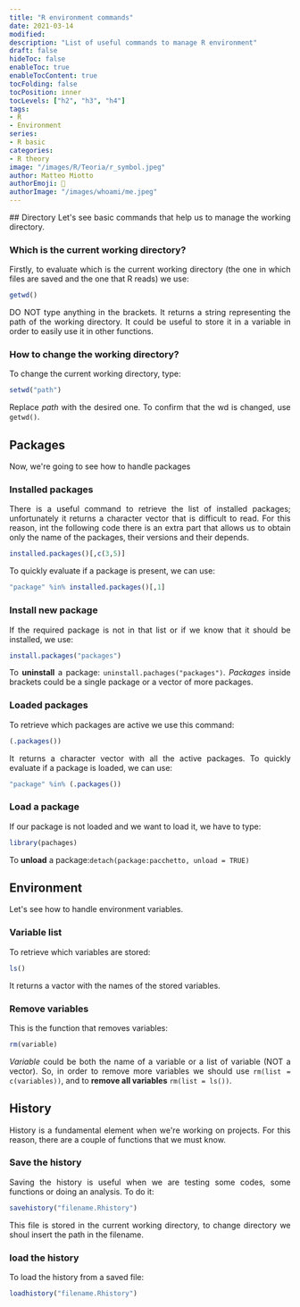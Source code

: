 ```yaml
---
title: "R environment commands"
date: 2021-03-14
modified: 
description: "List of useful commands to manage R environment"
draft: false
hideToc: false
enableToc: true
enableTocContent: true
tocFolding: false
tocPosition: inner
tocLevels: ["h2", "h3", "h4"]
tags:
- R
- Environment
series:
- R basic
categories:
- R theory
image: "/images/R/Teoria/r_symbol.jpeg"
author: Matteo Miotto
authorEmoji: 🤖
authorImage: "/images/whoami/me.jpeg"
---
```

<div style="text-align: justify;">
## Directory
Let's see basic commands that help us to manage the working directory.

### Which is the current working directory?
Firstly, to evaluate which is the current working directory (the one in which files are saved and the one that R reads) we use:
``` R
getwd()
```
DO NOT type anything in the brackets.
It returns a string representing the path of the working directory. It could be useful to store it in a variable in order to easily use it in other functions.

### How to change the working directory?
To change the current working directory, type:
``` R
setwd("path")
```
Replace *path* with the desired one. To confirm that the wd is changed, use `getwd()`.

## Packages
Now, we're going to see how to handle packages

### Installed packages
There is a useful command to retrieve the list of installed packages; unfortunately it returns a character vector that is difficult to read. For this reason, int the following code there is an extra part that allows us to obtain only the name of the packages, their versions and their depends.
``` R
installed.packages()[,c(3,5)]
```
To quickly evaluate if a package is present, we can use:
``` R
"package" %in% installed.packages()[,1]
```

### Install new package
If the required package is not in that list or if we know that it should be installed, we use:
``` R
install.packages("packages")
```
To **uninstall** a package: `uninstall.pachages("packages")`.
*Packages* inside brackets could be a single package or a vector of more packages.

### Loaded packages
To retrieve which packages are active we use this command:
``` R
(.packages())
```
It returns a character vector with all the active packages.
To quickly evaluate if a package is loaded, we can use:
``` R
"package" %in% (.packages())
```

### Load a package
If our package is not loaded and we want to load it, we have to type:
``` R
library(pachages)
```
To **unload** a package:`detach(package:pacchetto, unload = TRUE)`

## Environment
Let's see how to handle environment variables.

### Variable list
To retrieve which variables are stored:
``` R
ls()
```
It returns a vactor with the names of the stored variables.

### Remove variables
This is the function that removes variables:
``` R
rm(variable)
```
*Variable*  could be both the name of a variable or a list of variable (NOT a vector). So, in order to remove more variables we should use `rm(list = c(variables))`, and to **remove all variables** `rm(list = ls())`.

## History
History is a fundamental element when we're working on projects. For this reason, there are a couple of functions that we must know.

### Save the history
Saving the history is useful when we are testing some codes, some functions or doing an analysis. To do it:
``` R
savehistory("filename.Rhistory")
```
This file is stored in the current working directory, to change directory we shoul insert the path in the filename.

### load the history
To load the history from a saved file:
``` R
loadhistory("filename.Rhistory")
```
</div>


